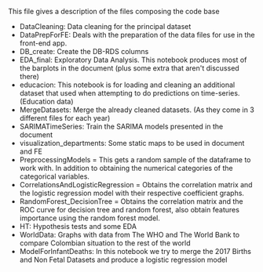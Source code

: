 This file gives a description of the files composing the code base

- DataCleaning: Data cleaning for the principal dataset
- DataPrepForFE: Deals with the preparation of the data files for use in the front-end app.
- DB_create: Create the DB-RDS columns
- EDA_final: Exploratory Data Analysis. This notebook produces most of the barplots in the document (plus some extra that aren't discussed there)
- educacion: This notebook is for loading and cleaning an additional dataset that used when attempting to do predictions on time-series. (Education data)
- MergeDatasets: Merge the already cleaned datasets. (As they come in 3 different files for each year)
- SARIMATimeSeries: Train the SARIMA models presented in the document
- visualization_departments: Some static maps to be used in document and FE
- PreprocessingModels = This gets a random sample of the dataframe to work with. In addition to obtaining the numerical categories of the categorical variables.
- CorrelationsAndLogisticRegression = Obtains the correlation matrix and the logistic regression model with their respective coefficient graphs.
- RandomForest_DecisionTree = Obtains the correlation matrix and the ROC curve for decision tree and random forest, also obtain features importance using the random forest model.
- HT: Hypothesis tests and some EDA
- WorldData: Graphs with data from The WHO and The World Bank to compare Colombian situation to the rest of the world 
- ModelForInfantDeaths: In this notebook we try to merge the 2017 Births and Non Fetal Datasets and produce a logistic regression model